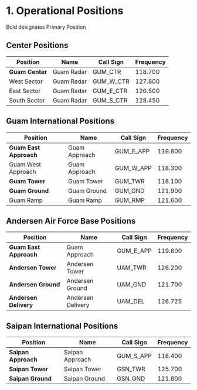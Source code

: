 # 1. Operational Positions

Bold designates Primary Position

## Center Positions
| **Position**    | **Name**   | **Call Sign** | **Frequency** |
|-----------------|------------|---------------|---------------|
| **Guam Center** | Guam Radar | GUM_CTR       | 118.700       |
| West Sector     | Guam Radar | GUM_W_CTR     | 127.800       |
| East Sector     | Guam Radar | GUM_E_CTR     | 120.500       |
| South Sector    | Guam Radar | GUM_S_CTR     | 128.450       |

## Guam International Positions
| **Position**           | **Name**      | **Call Sign** | **Frequency** |
|------------------------|---------------|---------------|---------------|
| **Guam East Approach** | Guam Approach | GUM_E_APP     | 119.800       |
| Guam West Approach     | Guam Approach | GUM_W_APP     | 118.300       |
| **Guam Tower**         | Guam Tower    | GUM_TWR       | 118.100       |
| **Guam Ground**        | Guam Ground   | GUM_GND       | 121.900       |
| Guam Ramp              | Guam Ramp     | GUM_RMP       | 121.600       |

## Andersen Air Force Base Positions
| **Position**           | **Name**          | **Call Sign** | **Frequency** |
|------------------------|-------------------|---------------|---------------|
| **Guam East Approach** | Guam Approach     | GUM_E_APP     | 119.800       |
| **Andersen Tower**     | Andersen Tower    | UAM_TWR       | 126.200       |
| **Andersen Ground**    | Andersen Ground   | UAM_GND       | 121.700       |
| **Andersen Delivery**  | Andersen Delivery | UAM_DEL       | 126.725       |

## Saipan International Positions
| **Position**        | **Name**        | **Call Sign** | **Frequency** |
|---------------------|-----------------|---------------|---------------|
| **Saipan Approach** | Saipan Approach | GUM_S_APP     | 118.400       |
| **Saipan Tower**    | Saipan Tower    | GSN_TWR       | 125.700       |
| **Saipan Ground**   | Saipan Ground   | GSN_GND       | 121.800       |
